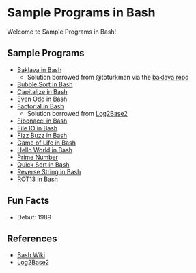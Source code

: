 # Sample Programs in Bash

Welcome to Sample Programs in Bash!

## Sample Programs

- [Baklava in Bash][6] 
  - Solution borrowed from @toturkman via the [baklava repo][1]
- [Bubble Sort in Bash][9]
- [Capitalize in Bash][10]
- [Even Odd in Bash][17]
- [Factorial in Bash][13]
  - Solution borrowed from [Log2Base2][12]
- [Fibonacci in Bash][7]
- [File IO in Bash][8]
- [Fizz Buzz in Bash][4]
- [Game of Life in Bash][16]
- [Hello World in Bash][2]
- [Prime Number][15]
- [Quick Sort in Bash][14]
- [Reverse String in Bash][3]
- [ROT13 in Bash][11]

## Fun Facts

- Debut: 1989

## References

- [Bash Wiki][5]
- [Log2Base2][12]

[1]: https://github.com/toturkmen/baklava
[2]: https://therenegadecoder.com/code/hello-world-in-bash/
[3]: https://github.com/jrg94/sample-programs/issues/159
[4]: https://github.com/jrg94/sample-programs/issues/384
[5]: https://en.wikipedia.org/wiki/Bash_(Unix_shell)
[6]: https://github.com/TheRenegadeCoder/sample-programs/issues/422
[7]: https://github.com/TheRenegadeCoder/sample-programs/issues/623
[8]: https://github.com/TheRenegadeCoder/sample-programs/issues/638
[9]: https://github.com/TheRenegadeCoder/sample-programs/issues/1134
[10]: https://github.com/TheRenegadeCoder/sample-programs/issues/1216
[11]: https://github.com/TheRenegadeCoder/sample-programs/issues/1231
[12]: https://www.log2base2.com/shell-script-examples/loop/shell-script-to-find-factorial-of-a-number.html
[13]: https://github.com/TheRenegadeCoder/sample-programs/issues/1219
[14]: https://github.com/TheRenegadeCoder/sample-programs/issues/1228
[15]: https://github.com/TheRenegadeCoder/sample-programs/issues/1227
[16]: https://github.com/TheRenegadeCoder/sample-programs/issues/1220
[17]: https://github.com/TheRenegadeCoder/sample-programs/issues/1218
